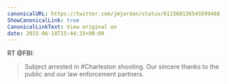 ```yaml
---
canonicalURL: https://twitter.com/jmjordan/status/611560136545599488
ShowCanonicalLink: true
CanonicalLinkText: View original on
date: 2015-06-18T15:44:33+00:00
---
```

RT @FBI:
> Subject arrested in #Charleston shooting. Our sincere thanks to the public and our law enforcement partners.
